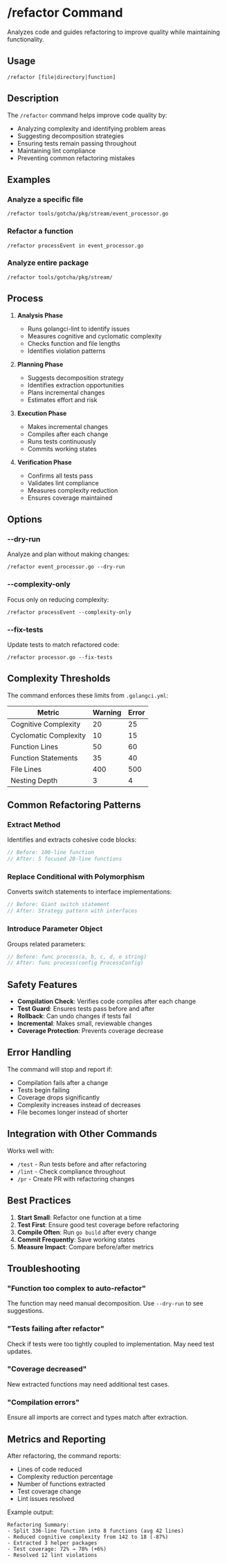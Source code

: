 # /refactor Command

Analyzes code and guides refactoring to improve quality while maintaining functionality.

## Usage

```
/refactor [file|directory|function]
```

## Description

The `/refactor` command helps improve code quality by:
- Analyzing complexity and identifying problem areas
- Suggesting decomposition strategies
- Ensuring tests remain passing throughout
- Maintaining lint compliance
- Preventing common refactoring mistakes

## Examples

### Analyze a specific file
```
/refactor tools/gotcha/pkg/stream/event_processor.go
```

### Refactor a function
```
/refactor processEvent in event_processor.go
```

### Analyze entire package
```
/refactor tools/gotcha/pkg/stream/
```

## Process

1. **Analysis Phase**
   - Runs golangci-lint to identify issues
   - Measures cognitive and cyclomatic complexity
   - Checks function and file lengths
   - Identifies violation patterns

2. **Planning Phase**
   - Suggests decomposition strategy
   - Identifies extraction opportunities
   - Plans incremental changes
   - Estimates effort and risk

3. **Execution Phase**
   - Makes incremental changes
   - Compiles after each change
   - Runs tests continuously
   - Commits working states

4. **Verification Phase**
   - Confirms all tests pass
   - Validates lint compliance
   - Measures complexity reduction
   - Ensures coverage maintained

## Options

### --dry-run
Analyze and plan without making changes:
```
/refactor event_processor.go --dry-run
```

### --complexity-only
Focus only on reducing complexity:
```
/refactor processEvent --complexity-only
```

### --fix-tests
Update tests to match refactored code:
```
/refactor processor.go --fix-tests
```

## Complexity Thresholds

The command enforces these limits from `.golangci.yml`:

| Metric | Warning | Error |
|--------|---------|-------|
| Cognitive Complexity | 20 | 25 |
| Cyclomatic Complexity | 10 | 15 |
| Function Lines | 50 | 60 |
| Function Statements | 35 | 40 |
| File Lines | 400 | 500 |
| Nesting Depth | 3 | 4 |

## Common Refactoring Patterns

### Extract Method
Identifies and extracts cohesive code blocks:
```go
// Before: 100-line function
// After: 5 focused 20-line functions
```

### Replace Conditional with Polymorphism
Converts switch statements to interface implementations:
```go
// Before: Giant switch statement
// After: Strategy pattern with interfaces
```

### Introduce Parameter Object
Groups related parameters:
```go
// Before: func process(a, b, c, d, e string)
// After: func process(config ProcessConfig)
```

## Safety Features

- **Compilation Check**: Verifies code compiles after each change
- **Test Guard**: Ensures tests pass before and after
- **Rollback**: Can undo changes if tests fail
- **Incremental**: Makes small, reviewable changes
- **Coverage Protection**: Prevents coverage decrease

## Error Handling

The command will stop and report if:
- Compilation fails after a change
- Tests begin failing
- Coverage drops significantly
- Complexity increases instead of decreases
- File becomes longer instead of shorter

## Integration with Other Commands

Works well with:
- `/test` - Run tests before and after refactoring
- `/lint` - Check compliance throughout
- `/pr` - Create PR with refactoring changes

## Best Practices

1. **Start Small**: Refactor one function at a time
2. **Test First**: Ensure good test coverage before refactoring
3. **Compile Often**: Run `go build` after every change
4. **Commit Frequently**: Save working states
5. **Measure Impact**: Compare before/after metrics

## Troubleshooting

### "Function too complex to auto-refactor"
The function may need manual decomposition. Use `--dry-run` to see suggestions.

### "Tests failing after refactor"
Check if tests were too tightly coupled to implementation. May need test updates.

### "Coverage decreased"
New extracted functions may need additional test cases.

### "Compilation errors"
Ensure all imports are correct and types match after extraction.

## Metrics and Reporting

After refactoring, the command reports:
- Lines of code reduced
- Complexity reduction percentage
- Number of functions extracted
- Test coverage change
- Lint issues resolved

Example output:
```
Refactoring Summary:
- Split 336-line function into 8 functions (avg 42 lines)
- Reduced cognitive complexity from 142 to 18 (-87%)
- Extracted 3 helper packages
- Test coverage: 72% → 78% (+6%)
- Resolved 12 lint violations
```
